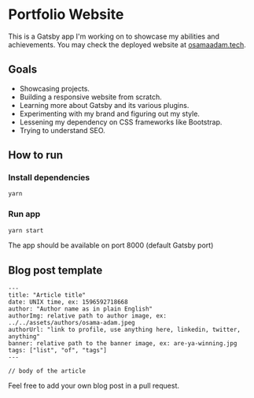 # Portfolio Website

This is a Gatsby app I'm working on to showcase my abilities and achievements.
You may check the deployed website at
[osamaadam.tech](https://osamaadam.tech).

## Goals

- Showcasing projects.
- Building a responsive website from scratch.
- Learning more about Gatsby and its various plugins.
- Experimenting with my brand and figuring out my style.
- Lessening my dependency on CSS frameworks like Bootstrap.
- Trying to understand SEO.

## How to run

### Install dependencies

```sh
yarn
```

### Run app

```sh
yarn start
```

The app should be available on port 8000 (default Gatsby port)

## Blog post template

```mdx
---
title: "Article title"
date: UNIX time, ex: 1596592718668
author: "Author name as in plain English"
authorImg: relative path to author image, ex: ../../assets/authors/osama-adam.jpeg
authorUrl: "link to profile, use anything here, linkedin, twitter, anything"
banner: relative path to the banner image, ex: are-ya-winning.jpg
tags: ["list", "of", "tags"]
---

// body of the article
```

Feel free to add your own blog post in a pull request.
